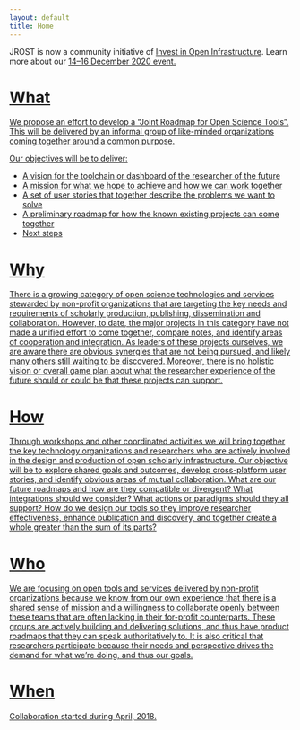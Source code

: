 ```yaml
---
layout: default
title: Home
---
```


<div class="callout">JROST is now a community initiative of <a href="https://investinopen.org/">Invest in Open Infrastructure</a>. Learn more about our <a href="https://investinopen.org/community/jrost-2020-conference/">14–16 December 2020 event.</div>

# What
We propose an effort to develop a “Joint Roadmap for Open Science Tools”. This will be delivered by an informal group of like-minded organizations coming together around a common purpose.

Our objectives will be to deliver:
* A vision for the toolchain or dashboard of the researcher of the future
* A mission for what we hope to achieve and how we can work together
* A set of user stories that together describe the problems we want to solve
* A preliminary roadmap for how the known existing projects can come together 
* Next steps

# Why
There is a growing category of open science technologies and services stewarded by non-profit organizations that are targeting the key needs and requirements of scholarly production, publishing, dissemination and collaboration. However, to date, the major projects in this category have not made a unified effort to come together, compare notes, and identify areas of cooperation and integration. As leaders of these projects ourselves, we are aware there are obvious synergies that are not being pursued, and likely many others still waiting to be discovered. Moreover, there is no holistic vision or overall game plan about what the researcher experience of the future should or could be that these projects can support.

# How
Through workshops and other coordinated activities we will bring together the key technology organizations and researchers who are actively involved in the design and production of open scholarly infrastructure. Our objective will be to explore shared goals and outcomes, develop cross-platform user stories, and identify obvious areas of mutual collaboration. What are our future roadmaps and how are they compatible or divergent? What integrations should we consider? What actions or paradigms should they all support? How do we design our tools so they improve researcher effectiveness, enhance publication and discovery, and together create a whole greater than the sum of its parts?

# Who
We are focusing on open tools and services delivered by non-profit organizations because we know from our own experience that there is a shared sense of mission and a willingness to collaborate openly between these teams that are often lacking in their for-profit counterparts. These groups are actively building and delivering solutions, and thus have product roadmaps that they can speak authoritatively to. It is also critical that researchers participate because their needs and perspective drives the demand for what we’re doing, and thus our goals.

# When
Collaboration started during April, 2018.
